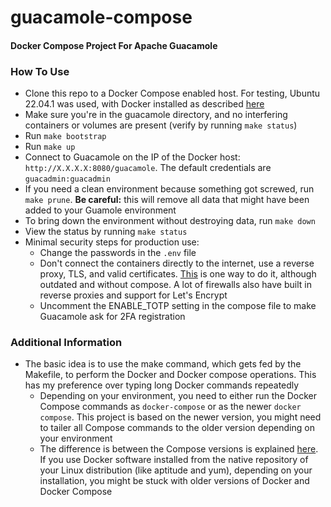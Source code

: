 # guacamole-compose
#### Docker Compose Project For Apache Guacamole

### How To Use
- Clone this repo to a Docker Compose enabled host. For testing, Ubuntu 22.04.1 was used, with Docker installed as described [here](https://docs.docker.com/engine/install/ubuntu/)
- Make sure you're in the guacamole directory, and no interfering containers or volumes are present (verify by running `make status`)
- Run `make bootstrap`
- Run `make up`
- Connect to Guacamole on the IP of the Docker host: `http://X.X.X.X:8080/guacamole`. The default credentials are `guacadmin:guacadmin`
- If you need a clean environment because something got screwed, run `make prune`. **Be careful:** this will remove all data that might have been added to your Guamole environment
- To bring down the environment without destroying data, run `make down`
- View the status by running `make status`
- Minimal security steps for production use:
  - Change the passwords in the `.env` file
  - Don't connect the containers directly to the internet, use a reverse proxy, TLS, and valid certificates. [This](https://www.conproly.com/blogs/20180920-running-haproxy-and-lets-encrypt-on-docker/) is one way to do it, although outdated and without compose. A lot of firewalls also have built in reverse proxies and support for Let's Encrypt
  - Uncomment the ENABLE_TOTP setting in the compose file to make Guacamole ask for 2FA registration 

### Additional Information
- The basic idea is to use the make command, which gets fed by the Makefile, to perform the Docker and Docker compose operations. This has my preference over typing long Docker commands repeatedly
  - Depending on your environment, you need to either run the Docker Compose commands as `docker-compose` or as the newer `docker compose`. This project is based on the newer version, you might need to tailer all Compose commands to the older version depending on your environment
  - The difference is between the Compose versions is explained [here](https://stackoverflow.com/questions/66514436/difference-between-docker-compose-and-docker-compose). If you use Docker software installed from the native repository of your Linux distribution (like aptitude and yum), depending on your installation, you might be stuck with older versions of Docker and Docker Compose

